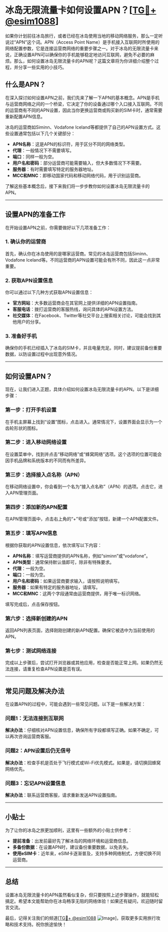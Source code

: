 # 冰岛无限流量卡如何设置APN？[[TG💪+ @esim1088](https://t.me/s/esim1088)]

如果你计划前往冰岛旅行，或者已经在冰岛使用当地的移动网络服务，那么一定听说过“APN”这个词。APN（Access Point Name）是手机接入互联网时所使用的网络配置参数，它是连接运营商网络的重要步骤之一。对于冰岛的无限流量卡来说，正确设置APN可以确保你的手机能够稳定地访问互联网，避免不必要的麻烦。那么，如何设置冰岛无限流量卡的APN呢？这篇文章将为你详细介绍整个过程，并分享一些实用的小技巧。

## 什么是APN？

在深入探讨如何设置APN之前，我们先来了解一下APN的基本概念。APN是手机与运营商网络之间的一个桥梁，它决定了你的设备通过哪个入口接入互联网。不同的运营商有不同的APN设置，因此当你更换运营商或购买新的SIM卡时，通常需要重新配置APN信息。

冰岛的运营商如Siminn、Vodafone Iceland等都提供了自己的APN设置方式。这些设置通常包括以下几个关键部分：

- **APN名称**：这是APN的标识符，用于区分不同的网络类型。
- **代理**：一般情况下不需要填写。
- **端口**：同样一般为空。
- **用户名和密码**：部分运营商可能需要输入，但大多数情况下不需要。
- **服务器**：有时需要填写特定的服务器地址。
- **MCC和MNC**：即移动国家代码和移动网络代码，用于识别运营商。

了解这些基本概念后，接下来我们将一步步教你如何设置冰岛无限流量卡的APN。

---

## 设置APN的准备工作

在开始设置APN之前，你需要做好以下几项准备工作：

### 1. 确认你的运营商
首先，确认你在冰岛使用的是哪家运营商。常见的冰岛运营商包括Siminn、Vodafone Iceland等。不同运营商的APN设置可能会有所不同，因此这一点非常重要。

### 2. 获取APN设置信息
你可以通过以下几种方式获取APN设置信息：
- **官方网站**：大多数运营商会在其官网上提供详细的APN设置指南。
- **客服电话**：拨打运营商的客服热线，询问具体的APN设置方法。
- **社交媒体**：在Facebook、Twitter等社交平台上搜索相关讨论，可能会找到其他用户的分享。

### 3. 准备好手机
确保你的手机已经插入了冰岛的SIM卡，并且电量充足。同时，建议提前备份重要数据，以防设置过程中出现意外情况。

---

## 如何设置APN？

现在，让我们进入正题，具体介绍如何设置冰岛无限流量卡的APN。以下是详细步骤：

### 第一步：打开手机设置
在手机主屏幕上找到“设置”图标，点击进入。通常情况下，设置界面会显示为一个齿轮形状的图标。

### 第二步：进入移动网络设置
在设置菜单中，找到并点击“移动网络”或“蜂窝网络”选项。这个选项的位置可能会因手机品牌和系统版本的不同而有所差异。

### 第三步：选择接入点名称（APN）
在移动网络设置中，你会看到一个名为“接入点名称”（APN）的选项。点击它，进入APN管理页面。

### 第四步：添加新的APN配置
在APN管理页面中，点击右上角的“+”号或“添加”按钮，新建一个APN配置文件。

### 第五步：填写APN信息
根据你获取的APN设置信息，依次填写以下内容：

- **APN名称**：填写运营商提供的APN名称，例如“siminn”或“vodafone”。
- **APN类型**：通常保持默认值即可，除非有特殊要求。
- **代理**：一般为空。
- **端口**：一般为空。
- **用户名和密码**：如果运营商要求输入，请按照说明填写。
- **服务器**：如果有特定的服务器地址，请填写。
- **MCC和MNC**：这两个字段通常由运营商提供，用于唯一标识网络。

填写完成后，点击保存按钮。

### 第六步：选择新创建的APN
返回APN列表页面，选择刚刚创建的新APN配置。确保它被选中为当前使用的APN。

### 第七步：测试网络连接
完成以上步骤后，尝试打开浏览器或其他应用，检查是否能正常上网。如果仍然无法连接，请重复检查APN设置是否有误。

---

## 常见问题及解决办法

在设置APN的过程中，可能会遇到一些常见问题。以下是一些解决方案：

### 问题1：无法连接到互联网
**解决办法**：仔细核对APN设置信息，确保所有字段都填写正确。如果不确定，可以再次咨询运营商客服。

### 问题2：APN设置后仍无信号
**解决办法**：检查手机是否处于飞行模式或Wi-Fi优先模式。如果是，请切换回蜂窝网络优先。

### 问题3：忘记APN设置信息
**解决办法**：联系运营商客服，请求重新发送APN设置指南。

---

## 小贴士

为了让你的冰岛之旅更加顺利，这里有一些额外的小贴士供参考：

- **提前准备**：出发前最好先了解冰岛的网络环境和运营商信息。
- **多备份数据**：在设置APN时，建议备份重要数据，以免丢失。
- **使用eSIM卡**：近年来，eSIM卡逐渐普及，支持多种网络制式，方便切换不同运营商。

---

## 总结

设置冰岛无限流量卡的APN虽然看似复杂，但只要按照上述步骤操作，就能轻松搞定。希望本文能帮助你在冰岛畅享无阻的网络体验！如果还有疑问，欢迎随时留言交流。

最后，记得关注我们的频道[[TG💪+ @esim1088](https://t.me/s/esim1088) ![Image](https://i.postimg.cc/4NQfJmqS/Snipaste-2025-05-13-00-14-12.png)]，获取更多实用旅行攻略和技术支持。祝你旅途愉快！
